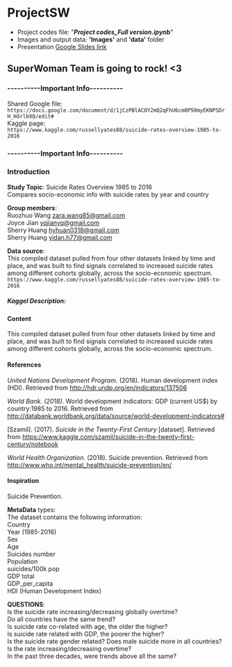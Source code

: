 # ProjectSW
* Project codes file: "**_Project codes_Full version.ipynb_**"
* Images and output data: **'Images'** and **'data'** folder
* Presentation [Google Slides link](https://docs.google.com/presentation/d/1p8XDCEKYMmo2bNsvBTR-1kvKh0UmAhlK0qt_csp0l2M/edit)


## SuperWoman Team is going to rock! **<3**  

### **----------Important Info----------**  
Shared Google file:  
`https://docs.google.com/document/d/1jCzPBlACOY2mQ2qFhU6cm0P50myEKNPSDrH_Hdrlb9Q/edit#`  
Kaggle page:  
`https://www.kaggle.com/russellyates88/suicide-rates-overview-1985-to-2016`
### **----------Important Info----------**  

### Introduction ###  
**Study Topic**: Suicide Rates Overview 1985 to 2016  
Compares socio-economic info with suicide rates by year and country

**Group members**:  
Ruozhuo Wang zara.wang85@gmail.com  
Joyce Jian	yqjianyq@gmail.com  
Sherry Huang hyhuan0318@gmail.com  
Sherry Huang yidan.h77@gmail.com  


**Data source**:  
This compiled dataset pulled from four other datasets linked by time and place, and was built to find signals correlated to increased suicide rates among different cohorts globally, across the socio-economic spectrum.  
```https://www.kaggle.com/russellyates88/suicide-rates-overview-1985-to-2016```

##### **Kaggel Description**:  
#### Content  
This compiled dataset pulled from four other datasets linked by time and place, and was built to find signals correlated to increased suicide rates among different cohorts globally, across the socio-economic spectrum.  

#### References  
_United Nations Development Program._ (2018). Human development index (HDI). Retrieved from <http://hdr.undp.org/en/indicators/137506>  

_World Bank. (2018)_. World development indicators: GDP (current US$) by country:1985 to 2016. Retrieved from <http://databank.worldbank.org/data/source/world-development-indicators#>  

[Szamil]. (2017). _Suicide in the Twenty-First Century_ [dataset]. Retrieved from <https://www.kaggle.com/szamil/suicide-in-the-twenty-first-century/notebook>  

_World Health Organization._ (2018). Suicide prevention. Retrieved from <http://www.who.int/mental_health/suicide-prevention/en/>  

#### Inspiration  
Suicide Prevention.  

**MetaData** types:  
The dataset contains the following information:  
    Country  
    Year (1985-2016)  
    Sex  
    Age  
    Suicides number  
    Population  
    suicides/100k pop  
    GDP total  
    GDP_per_capita  
    HDI (Human Development Index)  


**QUESTIONS**:  
    Is the suicide rate increasing/decreasing globally overtime?  
    Do all countries have the same trend?  
    Is suicide rate co-related with age, the older the higher?  
    Is suicide rate related with GDP, the poorer the higher?  
    Is the suicide rate gender related? Does male suicide more in all countries? Is the rate increasing/decreasing overtime?  
    In the past three decades, were trends above all the same?  


